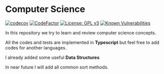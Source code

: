 # Computer Science

[![codecov](https://codecov.io/gh/pshaddel/CS/branch/main/graph/badge.svg?token=4LTI5XHLFO)](https://codecov.io/gh/pshaddel/CS) [![CodeFactor](https://www.codefactor.io/repository/github/pshaddel/cs/badge)](https://www.codefactor.io/repository/github/pshaddel/cs) [![License: GPL v3](https://img.shields.io/badge/License-GPLv3-blue.svg)](https://www.gnu.org/licenses/gpl-3.0)  [![Known Vulnerabilities](https://snyk.io/test/github/pshaddel/CS/badge.svg)](https://snyk.io/test/github/pshaddel/CS)


In this repository we try to learn and review computer science concepts.

All the codes and tests are implemented in <b>Typescript</b> but feel free to add codes for another languages.

I already added some useful <b>Data Structures</b>

In near future I will add all common sort methods.

